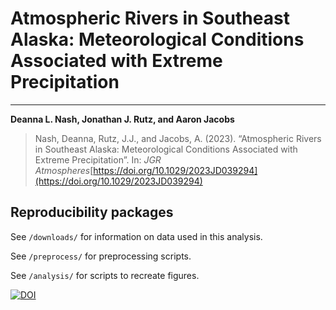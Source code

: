 # Atmospheric Rivers in Southeast Alaska: Meteorological Conditions Associated with Extreme Precipitation
---
**Deanna L. Nash, Jonathan J. Rutz, and Aaron Jacobs**
> Nash, Deanna, Rutz, J.J., and Jacobs, A. (2023). “Atmospheric Rivers in Southeast Alaska: Meteorological Conditions Associated with Extreme Precipitation”. In: <em>JGR Atmospheres</em>[https://doi.org/10.1029/2023JD039294](https://doi.org/10.1029/2023JD039294)

## Reproducibility packages

See `/downloads/` for information on data used in this analysis.

See `/preprocess/` for preprocessing scripts.

See `/analysis/` for scripts to recreate figures.

[![DOI](https://zenodo.org/badge/DOI/10.5281/zenodo.10214937.svg)](https://doi.org/10.5281/zenodo.10214937)